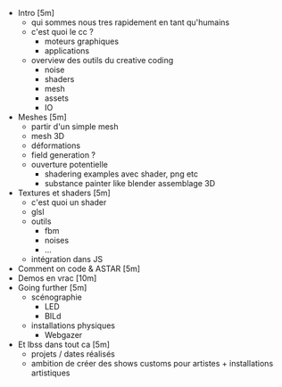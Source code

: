 - Intro [5m]
  - qui sommes nous tres rapidement en tant qu'humains
  - c'est quoi le cc ?
    - moteurs graphiques
    - applications
  - overview des outils du creative coding
    - noise
    - shaders
    - mesh
    - assets
    - IO
- Meshes [5m]
  - partir d'un simple mesh
  - mesh 3D
  - déformations
  - field generation ?
  - ouverture potentielle
    - shadering examples avec shader, png etc
    - substance painter like blender assemblage 3D
- Textures et shaders [5m]
  - c'est quoi un shader
  - glsl
  - outils
    - fbm
    - noises
    - ...
  - intégration dans JS
- Comment on code & ASTAR [5m]
- Demos en vrac [10m]
- Going further [5m]
  - scénographie
    - LED
    - BILd
  - installations physiques
    - Webgazer
- Et lbss dans tout ca [5m]
  - projets / dates réalisés
  - ambition de créer des shows customs pour artistes + installations artistiques
